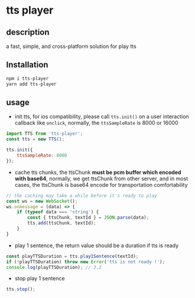 # tts player

## description

a fast, simple, and cross-platform solution for play tts

## Installation
```bash
npm i tts-player
yarn add tts-player
```

## usage

- init tts, for ios compatibility, please call `tts.init()` on a user interaction callback like `onclick`, normally, the `ttsSampleRate` is 8000 or 16000
```js
import TTS from 'tts-player';
const tts = new TTS();

tts.init({
    ttsSampleRate: 8000
});

```

- cache tts chunks, the ttsChunk **must be pcm buffer which encoded with base64**, normally, we get ttsChunk from other server, and in most cases, the ttsChunk is base64 encode for transportation comfortability

```js
// the caching may take a while before it's ready to play
const ws = new WebSocket();
ws.onmessage = (data) => {
    if (typeof data === 'string') {
        const { ttsChunk, textId } = JSON.parse(data);
        tts.add(ttsChunk, textId);
    }
}
```

- play 1 sentence, the return value should be a duration if tts is ready

```js
const playTTSDuration = tts.play1Sentence(textId);
if (!playTTSDuration) throw new Error('tts is not ready !');
console.log(playTTSDuration); // 3.2
```

- stop play 1 sentence
```js
tts.stop();
```